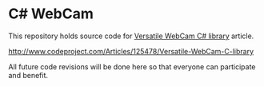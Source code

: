 # C# WebCam
This repository holds source code for [Versatile WebCam C# library](http://www.codeproject.com/Articles/125478/Versatile-WebCam-C-library) article.

http://www.codeproject.com/Articles/125478/Versatile-WebCam-C-library

All future code revisions will be done here so that everyone can participate and benefit.